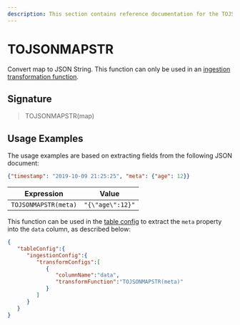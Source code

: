 ```yaml
---
description: This section contains reference documentation for the TOJSONMAPSTR function.
---
```


# TOJSONMAPSTR

Convert map to JSON String.
This function can only be used in an [ingestion transformation function](../../developers/advanced/ingestion-level-transformations.md).

## Signature

> TOJSONMAPSTR(map)

## Usage Examples

The usage examples are based on extracting fields from the following JSON document:

```json
{"timestamp": "2019-10-09 21:25:25", "meta": {"age": 12}}
```

| Expression                                                        | Value                  |
| ----------------------------------------------------------------- | ---------------------- |
| `TOJSONMAPSTR(meta)`                                | `"{\"age\":12}"`               |

This function can be used in the [table config](../table.md) to extract the `meta` property into the `data` column, as described below:

```json
{
   "tableConfig":{
      "ingestionConfig":{
         "transformConfigs":[
            {
               "columnName":"data",
               "transformFunction":"TOJSONMAPSTR(meta)"
            }
         ]
      }
   }
}
```